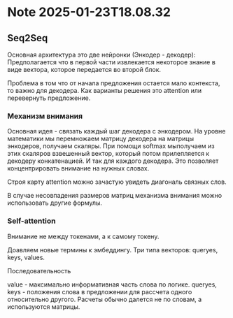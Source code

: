 Note 2025-01-23T18.08.32
========================

## Seq2Seq

Основная архитектура это две нейронки (Энкодер - декодер):
Предполагается что в первой части извлекается некоторое знание в виде вектора, которое передается во второй блок.

Проблема в том что от начала предложения остается мало контекста, то важно для декодера. Как варианты решения это attention или перевернуть предложение.

### Механизм внимания
Основная идея - связать каждый шаг декодера с энкодером. На уровне математики мы перемножаем матрицу декодера на матрицы энкодеров, получаем скаляры. При помощи softmax мыполучаем из этих скаляров взвешенный вектор, который потом прилепляется к декодеру конкатенацией. И так для каждого декодера. Это позволяет концентрировать внимание на нужных словах.

Строя карту attention можно зачастую увидеть диагональ связных слов.

В случае несовпадения размеров матриц механизма внимания можно использовать другие формулы.

### Self-attention
Внимание не между токенами, а к самому токену.

Доавляем новые термины к эмбеддингу. Три типа векторов: queryes, keys, values.

Последовательность

value - максимально информативная часть слова по логике. queryes, keys - положения слова в предложении для рассчета одного относительно другого. Расчеты обычно далется не по словам, а используются матрицы.

